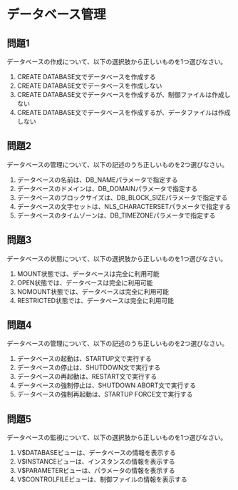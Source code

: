 # データベース管理

## 問題1
データベースの作成について、以下の選択肢から正しいものを1つ選びなさい。

1. CREATE DATABASE文でデータベースを作成する
2. CREATE DATABASE文でデータベースを作成しない
3. CREATE DATABASE文でデータベースを作成するが、制御ファイルは作成しない
4. CREATE DATABASE文でデータベースを作成するが、データファイルは作成しない

## 問題2
データベースの管理について、以下の記述のうち正しいものを2つ選びなさい。

1. データベースの名前は、DB_NAMEパラメータで指定する
2. データベースのドメインは、DB_DOMAINパラメータで指定する
3. データベースのブロックサイズは、DB_BLOCK_SIZEパラメータで指定する
4. データベースの文字セットは、NLS_CHARACTERSETパラメータで指定する
5. データベースのタイムゾーンは、DB_TIMEZONEパラメータで指定する

## 問題3
データベースの状態について、以下の選択肢から正しいものを1つ選びなさい。

1. MOUNT状態では、データベースは完全に利用可能
2. OPEN状態では、データベースは完全に利用可能
3. NOMOUNT状態では、データベースは完全に利用可能
4. RESTRICTED状態では、データベースは完全に利用可能

## 問題4
データベースの管理について、以下の記述のうち正しいものを2つ選びなさい。

1. データベースの起動は、STARTUP文で実行する
2. データベースの停止は、SHUTDOWN文で実行する
3. データベースの再起動は、RESTART文で実行する
4. データベースの強制停止は、SHUTDOWN ABORT文で実行する
5. データベースの強制再起動は、STARTUP FORCE文で実行する

## 問題5
データベースの監視について、以下の選択肢から正しいものを1つ選びなさい。

1. V$DATABASEビューは、データベースの情報を表示する
2. V$INSTANCEビューは、インスタンスの情報を表示する
3. V$PARAMETERビューは、パラメータの情報を表示する
4. V$CONTROLFILEビューは、制御ファイルの情報を表示する 